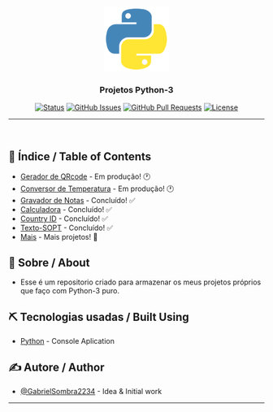 <p align="center">
  <a href="" rel="noopener">
 <img width=128px height=128px src="Image/python.png" alt="Project logo"></a>
</p>

<h3 align="center">Projetos Python-3</h3>

<div align="center">

[![Status](https://img.shields.io/badge/Status-Active-brightgreen)](https://github.com/GabrielSombra2234/Projetos-Python-3)
[![GitHub Issues](https://img.shields.io/badge/Issues-1-blue)](https://github.com/GabrielSombra2234/Projetos-Python-3/issues)
[![GitHub Pull Requests](https://img.shields.io/badge/Pull%20requests-0-blue)](https://github.com/GabrielSombra2234/Projetos-Python-3/pulls)
[![License](https://img.shields.io/badge/License-MIT-blueviolet)](/LICENSE)

</div>

---

<p align="center"> 
    <br> 
</p>

## 📝 Índice / Table of Contents

- [Gerador de QRcode]() - Em produção! 🕐
- [Conversor de Temperatura]() - Em produção! 🕐
- [Gravador de Notas]() - Concluído! ✅
- [Calculadora]() - Concluído! ✅
- [Country ID]() - Concluído! ✅
- [Texto-SOPT]() - Concluído! ✅
- [Mais]() - Mais projetos! 💪

## 🧐 Sobre / About <a name = "about"></a>

- Esse é um repositorio criado para armazenar os meus projetos próprios que faço com Python-3 puro.

## ⛏️ Tecnologias usadas / Built Using <a name = "built_using"></a>

- [Python](https://www.python.org/) - Console Aplication

## ✍️ Autore / Author <a name = "author"></a>

- [@GabrielSombra2234](https://github.com/GabrielSombra2234) - Idea & Initial work

---